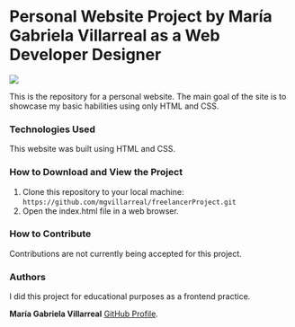 # Personal Website Project by María Gabriela Villarreal as a Web Developer Designer

<p align="left">
   <img src="https://img.shields.io/badge/STATUS-DONE-green">
</p>

This is the repository for a personal website. The main goal of the site is to showcase my basic habilities using only HTML and CSS.

### Technologies Used
This website was built using HTML and CSS.

### How to Download and View the Project
1. Clone this repository to your local machine: `https://github.com/mgvillarreal/freelancerProject.git`
2. Open the index.html file in a web browser.

### How to Contribute
Contributions are not currently being accepted for this project.

### Authors
I did this project for educational purposes as a frontend practice.

**María Gabriela Villarreal** [GitHub Profile](https://github.com/mgvillarreal).<br>
